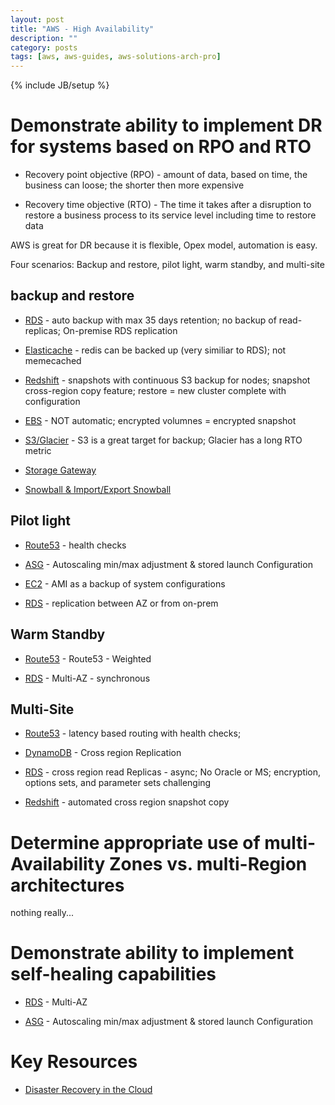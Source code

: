 ```yaml
---
layout: post
title: "AWS - High Availability"
description: ""
category: posts
tags: [aws, aws-guides, aws-solutions-arch-pro]
---
```

{% include JB/setup %}

# Demonstrate ability to implement DR for systems based on RPO and RTO
  
- Recovery point objective (RPO) - amount of data, based on time, the business can loose; the shorter then more expensive 

- Recovery time objective (RTO) - The time it takes after a disruption to restore a business process to its service level including time to restore data

AWS is great for DR because it is flexible, Opex model, automation is easy.

Four scenarios: Backup and restore, pilot light, warm standby, and multi-site

## backup and restore

- [RDS](/posts/aws-rds) - auto backup with max 35 days retention; no backup of read-replicas; On-premise RDS replication

- [Elasticache](/posts/aws-elasticache) - redis can be backed up (very similiar to RDS); not memecached

- [Redshift](/posts/aws-redshift) - snapshots with continuous S3 backup for nodes; snapshot cross-region copy feature; restore = new cluster complete with configuration

- [EBS](/posts/aws-elastic-block-storage) - NOT automatic; encrypted volumnes = encrypted snapshot

- [S3/Glacier](/posts/aws-s3) - S3 is a great target for backup; Glacier has a long RTO metric

- [Storage Gateway](/posts/aws-storage-gateway)

- [Snowball &amp; Import/Export Snowball](/posts/aws-snowball)

## Pilot light
    
- [Route53](/posts/route53) - health checks

- [ASG](/posts/aws-autoscaling) - Autoscaling min/max adjustment & stored launch Configuration

- [EC2](/posts/aws-ec2) - AMI as a backup of system configurations

- [RDS](/posts/rds) - replication between AZ or from on-prem

## Warm Standby

- [Route53](/posts/route53) - Route53 - Weighted

- [RDS](/posts/rds) - Multi-AZ - synchronous

## Multi-Site

- [Route53](/posts/route53) - latency based routing with health checks; 
    
- [DynamoDB](/posts/aws-dynamodb) - Cross region Replication

- [RDS](/posts/rds) - cross region read Replicas - async; No Oracle or MS; encryption, options sets, and parameter sets challenging

- [Redshift](/posts/redshift) - automated cross region snapshot copy

# Determine appropriate use of multi-Availability Zones vs. multi-Region architectures

nothing really...

# Demonstrate ability to implement self-healing capabilities

- [RDS](/posts/rds) - Multi-AZ

- [ASG](/posts/aws-autoscaling) - Autoscaling min/max adjustment & stored launch Configuration

# Key Resources

- [Disaster Recovery in the Cloud](https://docs.aws.amazon.com/whitepapers/latest/disaster-recovery-workloads-on-aws/disaster-recovery-workloads-on-aws.html)